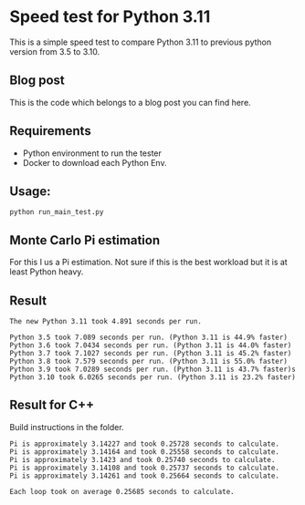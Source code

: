 # Speed test for Python 3.11
This is a simple speed test to compare Python 3.11 to previous python version from 3.5 to 3.10.

## Blog post
This is the code which belongs to a blog post you can find here.

## Requirements
- Python environment to run the tester
- Docker to download each Python Env.

## Usage:
```shell
python run_main_test.py
```

## Monte Carlo Pi estimation
For this I us a Pi estimation. Not sure if this is the best workload but it is at least Python heavy.

## Result
```stdout
The new Python 3.11 took 4.891 seconds per run.

Python 3.5 took 7.089 seconds per run. (Python 3.11 is 44.9% faster)
Python 3.6 took 7.0434 seconds per run. (Python 3.11 is 44.0% faster)
Python 3.7 took 7.1027 seconds per run. (Python 3.11 is 45.2% faster)
Python 3.8 took 7.579 seconds per run. (Python 3.11 is 55.0% faster)
Python 3.9 took 7.0289 seconds per run. (Python 3.11 is 43.7% faster)s
Python 3.10 took 6.0265 seconds per run. (Python 3.11 is 23.2% faster)
```

## Result for C++
Build instructions in the folder.

```stdout
Pi is approximately 3.14227 and took 0.25728 seconds to calculate.
Pi is approximately 3.14164 and took 0.25558 seconds to calculate.
Pi is approximately 3.1423 and took 0.25740 seconds to calculate.
Pi is approximately 3.14108 and took 0.25737 seconds to calculate.
Pi is approximately 3.14261 and took 0.25664 seconds to calculate.

Each loop took on average 0.25685 seconds to calculate.
```

